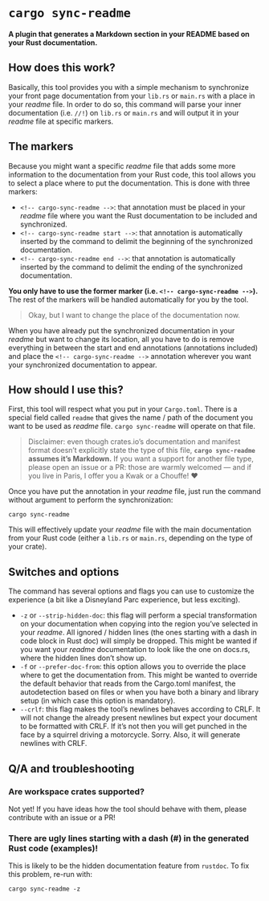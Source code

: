 <!-- cargo-sync-readme start -->

# `cargo sync-readme`

**A plugin that generates a Markdown section in your README based on your Rust documentation.**

## How does this work?

Basically, this tool provides you with a simple mechanism to synchronize your front page
documentation from your `lib.rs` or `main.rs` with a place in your *readme* file. In order to do
so, this command will parse your inner documentation (i.e. `//!`) on `lib.rs` or `main.rs` and
will output it in your *readme* file at specific markers.

## The markers

Because you might want a specific *readme* file that adds some more information to the
documentation from your Rust code, this tool allows you to select a place where to put the
documentation. This is done with three markers:

  - `<!-- cargo-sync-readme -->`: that annotation must be placed in your *readme* file where you
    want the Rust documentation to be included and synchronized.
  - `<!-- cargo-sync-readme start -->`: that annotation is automatically inserted by the command
    to delimit the beginning of the synchronized documentation.
  - `<!-- cargo-sync-readme end -->`: that annotation is automatically inserted by the command
    to delimit the ending of the synchronized documentation.

**You only have to use the former marker (i.e. `<!-- cargo-sync-readme -->`).** The rest of the
markers will be handled automatically for you by the tool.

> Okay, but I want to change the place of the documentation now.

When you have already put the synchronized documentation in your *readme* but want to change its
location, all you have to do is remove everything in between the start and end annotations
(annotations included) and place the `<!-- cargo-sync-readme -->` annotation wherever you want
your synchronized documentation to appear.

## How should I use this?

First, this tool will respect what you put in your `Cargo.toml`. There is a special field called
`readme` that gives the name / path of the document you want to be used as *readme* file.
`cargo sync-readme` will operate on that file.

> Disclaimer: even though crates.io’s documentation and manifest format doesn’t explicitly state
> the type of this file, **`cargo sync-readme` assumes it’s Markdown.** If you want a support
> for another file type, please open an issue or a PR: those are warmly welcomed — and if you
> live in Paris, I offer you a Kwak or a Chouffe! ♥

Once you have put the annotation in your *readme* file, just run the command without argument to
perform the synchronization:

```
cargo sync-readme
```

This will effectively update your *readme* file with the main documentation from your Rust code
(either a `lib.rs` or `main.rs`, depending on the type of your crate).

## Switches and options

The command has several options and flags you can use to customize the experience (a bit like a
Disneyland Parc experience, but less exciting).

  - `-z` or `--strip-hidden-doc`: this flag will perform a special transformation on your
    documentation when copying into the region you’ve selected in your *readme*. All
    ignored / hidden lines (the ones starting with a dash in code block in Rust doc) will simply
    be dropped. This might be wanted if you want your *readme* documentation to look like the
    one on docs.rs, where the hidden lines don’t show up.
  - `-f` or `--prefer-doc-from`: this option allows you to override the place where to get the
    documentation from. This might be wanted to override the default behavior that reads from
    the Cargo.toml manifest, the autodetection based on files or when you have both a binary
    and library setup (in which case this option is mandatory).
  - `--crlf`: this flag makes the tool’s newlines behaves according to CRLF. It will not change
    the already present newlines but expect your document to be formatted with CRLF. If it’s
    not then you will get punched in the face by a squirrel driving a motorcycle. Sorry. Also,
    it will generate newlines with CRLF.

## Q/A and troubleshooting

### Are workspace crates supported?

Not yet! If you have ideas how the tool should behave with them, please contribute with an issue or
a PR!

### There are ugly lines starting with a dash (#) in the generated Rust code (examples)!

This is likely to be the hidden documentation feature from `rustdoc`. To fix this problem,
re-run with:

```
cargo sync-readme -z
```

<!-- cargo-sync-readme end -->
